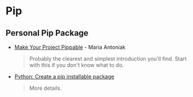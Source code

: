 # Pip



## Personal Pip Package

* [Make Your Project Pippable](https://maria-antoniak.github.io/2020/03/25/pip.html) - Maria Antoniak
  > Probably the clearest and simplest introduction you'll find. Start with this if you don't know what to do.
* [Python: Create a pip installable package](https://betterscientificsoftware.github.io/python-for-hpc/tutorials/python-pypi-packaging/)
  > More details.